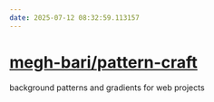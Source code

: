 ```yaml
---
date: 2025-07-12 08:32:59.113157
---
```


# [megh-bari/pattern-craft](https://github.com/megh-bari/pattern-craft)

background patterns and gradients for web projects
